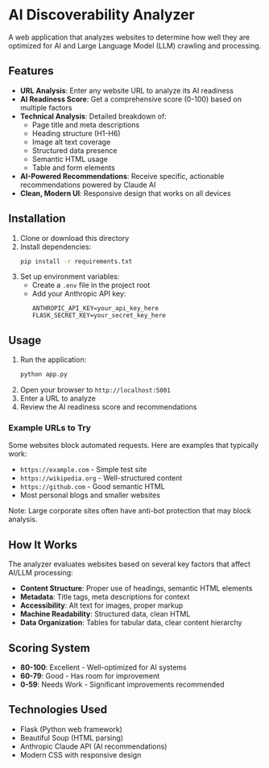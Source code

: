 # AI Discoverability Analyzer

A web application that analyzes websites to determine how well they are optimized for AI and Large Language Model (LLM) crawling and processing.

## Features

- **URL Analysis**: Enter any website URL to analyze its AI readiness
- **AI Readiness Score**: Get a comprehensive score (0-100) based on multiple factors
- **Technical Analysis**: Detailed breakdown of:
  - Page title and meta descriptions
  - Heading structure (H1-H6)
  - Image alt text coverage
  - Structured data presence
  - Semantic HTML usage
  - Table and form elements
- **AI-Powered Recommendations**: Receive specific, actionable recommendations powered by Claude AI
- **Clean, Modern UI**: Responsive design that works on all devices

## Installation

1. Clone or download this directory
2. Install dependencies:
   ```bash
   pip install -r requirements.txt
   ```
3. Set up environment variables:
   - Create a `.env` file in the project root
   - Add your Anthropic API key:
     ```
     ANTHROPIC_API_KEY=your_api_key_here
     FLASK_SECRET_KEY=your_secret_key_here
     ```

## Usage

1. Run the application:
   ```bash
   python app.py
   ```
2. Open your browser to `http://localhost:5001`
3. Enter a URL to analyze
4. Review the AI readiness score and recommendations

### Example URLs to Try

Some websites block automated requests. Here are examples that typically work:
- `https://example.com` - Simple test site
- `https://wikipedia.org` - Well-structured content
- `https://github.com` - Good semantic HTML
- Most personal blogs and smaller websites

Note: Large corporate sites often have anti-bot protection that may block analysis.

## How It Works

The analyzer evaluates websites based on several key factors that affect AI/LLM processing:

- **Content Structure**: Proper use of headings, semantic HTML elements
- **Metadata**: Title tags, meta descriptions for context
- **Accessibility**: Alt text for images, proper markup
- **Machine Readability**: Structured data, clean HTML
- **Data Organization**: Tables for tabular data, clear content hierarchy

## Scoring System

- **80-100**: Excellent - Well-optimized for AI systems
- **60-79**: Good - Has room for improvement
- **0-59**: Needs Work - Significant improvements recommended

## Technologies Used

- Flask (Python web framework)
- Beautiful Soup (HTML parsing)
- Anthropic Claude API (AI recommendations)
- Modern CSS with responsive design
